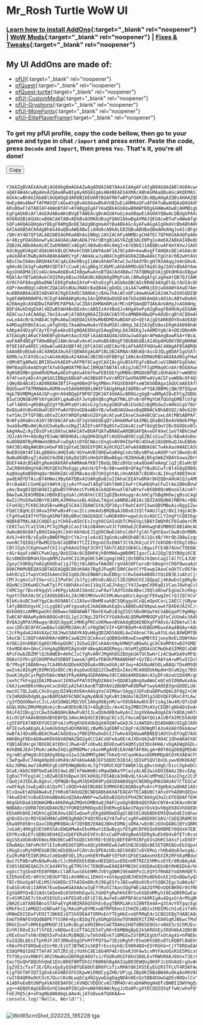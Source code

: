 # Mr_Rosh Turtle WoW UI

### [Learn how to install AddOns](https://turtle-wow.fandom.com/wiki/Addons#How_to_Install_Addons){:target="_blank" rel="noopener"} | [WoW Mods](https://turtle-wow.fandom.com/wiki/Client_Mods){:target="_blank" rel="noopener"} | [Fixes & Tweaks](https://turtle-wow.fandom.com/wiki/Client_Fixes_and_Tweaks){:target="_blank" rel="noopener"}

## My UI AddOns are made of:
* [pfUI](https://shagu.org/pfUI){:target="_blank" rel="noopener"}
* [pfQuest](http://shagu.org/pfQuest){:target="_blank" rel="noopener"}
* [pfQuest-turtle](http://shagu.org/pfQuest-turtle){:target="_blank" rel="noopener"}
* [pfUI-CustomMedia](https://github.com/mrrosh/pfUI-CustomMedia){:target="_blank" rel="noopener"}
* [pfUI-Gryphons](https://github.com/mrrosh/pfUI-Gryphons){:target="_blank" rel="noopener"}
* [pfUI-MoreFonts](https://github.com/mrrosh/pfUI-MoreFonts){:target="_blank" rel="noopener"}
* [pfUI-ElitePlayerFrame](https://github.com/mrrosh/pfUI-ElitePlayerFrame){:target="_blank" rel="noopener"}

### To get my pfUI profile, copy the code bellow, then go to your game and type in chat `/import` and press enter. Paste the code, press `Decode` and `Import`, then press `Yes`. That's it, you're all done!



<div class="code-container">
  <button class="copy-btn" data-clipboard-target="#codeBlock">Copy</button>
  <pre><code id="codeBlock">
Y3AAZgBVAEkAXwBjAG8AbgBmAGkAZwAgAD0AIAB7AAoAIAAgAFsAIgB0AG8AdABlAG0AcwAiAF0ACwENAQ8BEAERASIA
aQAFAW4AcwBpAHoAZQAaARwBIgAyADQAIgAsAB4BEAESAXMAcABhAGMAaQBuAGcAKQEMASIAMAAuAR4BfQAvATEBIgBk
AGkAcwBhAGIAbABlAGQAOgEdAR8BIAEUARYBGAFMATwBPgFOARIBcABpAHgAZQBsAHAAZQByAGYAZQBjAHQAUwE9AUEB
HwEyAWsANwFfAFMAXQFsAGwAYgBvAG8AawBkAVUBZwEiAHMAaQFuAF8ATwBwAHQAaQAGAXMAIAAtACAAUwBvAHUAbgBL
ARsBOwFlATABIAF4AWoBfAF+AYABggEgAFYAaQBkAGUAbwB0AWYBQgGHAWwAbwBjAHMBigEgAFQBnAEgAZ8BFQGbAY0B
EgFgAQkBiAFlAGEAdABoAKoBVgETAWEAcgBnAGUAYwGjAaUBqwEiAG0AYQBwALQBdgGPAXoBVAByAGEANwFeAcMBQgHF
AV8AUQB1AGUAcwB0ACAATABvADkBvAGMAbUBzgFQAHIAbwBgAXMAJQEGAcwBTwFxAWwAfgHCAdkBdQHNAXkBXwBUAGEA
SQFuAHQAGQHqAaYBEgF0AMgBoQE3AdgBKgHaAXYBaABkAGcAyAFwAGgAIgHkAVcBbABhAHkAywH1Ab4BsgFpAHIAZAA0
AXIAdAB5AC0AdgBhAG4AaQBuAWEABwIiAHUAcABkALEBZQBuABUBaQBmAHkAHgJoAIcBFgFyAGIAtwEeAs4BSABbAekB
/QHrAY4B7QFSALABZAB5AGMAaABhAaIBNgL2ASIACAFyANMBcgCHATEC7QFHAG8A4QFpAHAAIAAZAmQAIADQAdIBuwFC
Ar4BzgFDAG8AnwFyACAAUAAiAWsADAJYArUBYgB1AGYAZgB3ALEBPgIeAmEAZABkAIABeQFuAGMCiwE3AhIBwAFwAHIA
ZQB2ALABbAAeAi8CZwD0AWQCxAEgAl4BdwBvAHcAHgI+ArEBbQJ1ABQBcwAFAmYAVwJ1AkMC3AFvAHAAIAIgAEQAaQDw
AdcBggKUAg4CdQAUAkkBLQCHAokCDQK1AWYAoAF1AJ8CpAH+AewBagFTAHQAsQEiASAAcACXAiACgQFUAKICdABJAR4C
yAGXAR4CRwByAHkABAKAAW0CYgF/AW4ALwJyAB4CbgBhAG0AZQBwAAkCFgGtAr0B2wHtAVAAugFpAJIBbgBKAmoBRwB1
ABsCUwI6AmcARQH4ATACqALEAe0BsgI1AWsAhAHTAtwC3wJ6AdYBcgH7ASAAqgJeAnQAvAJJAdYCrwI4AmoBRQB8AnIA
qAHvAkIA3gFuAmMAYQDTAfcCuwKjAigB6gJCAbMCuAG6ARMDuQGTAq4CdgJ3AVsBbAAYAmwA0QEeAtwCFwFjAGwAYQKK
AgsDdADMAjECoAGcAmwAbQBvAIkBgwKwAnoBTQA1Ad4B8wJ7ATQBNgEVAjgDkQHKAoEBgwFJAPIBXgFmADUBEAMyAyAB
RQAlAxYBTwADAwkCKQIRAyABiwJ0AAUBcABQA0gDMgFoALcBRwOgAtgCagHaAtQB7QJIAWUAIAA1A9MBdAIZA0MC3gFu
AY0CFAF8AogBbwDNAlEDEgFmAmIAYwP+AhoDzgFLAGUAeQBCADcBRAE4AXgDlQLtAUIAcQFrAIIDvgGwAWcDegJnAPwB
XQPrAmoBQgCxAb0CZQAIAVsBUwJNADcBaQB4AjgD4QLjAiAA7wHMAjEDjwOdAWYAXwD7AmsA4gLzAjgDxwFuAlwDaQNZ
Au0BRAB6AuEBIABVAFACRgDIAdECOANbAjcBXwJhAiACnQPiAmwAUwKSA24A7wIOA5QDIQMHAQkBaAAYA9cCdgFuAnAC
bgAFAW0ANAHPA/8CEgF4AHAAKgNzAyIAcQDRAQwDUQE4A7kDaQAkAmQAiAO1AcABYwDeAXQAdwCwAUECpAMgAV0B2AMa
A20AmgOcA94DDwIRAhMCPAP6A/wCZQAtAHMAHAMiArMCnQPQAmQDTQAkAnUAHgJnAG0AHgJlAHEA1QMTAq8D0ANCAXgC
BQFdAukDdgEkAl4BZwB5AH4BoQEeAncABQIzAV4BeQJvAHgAVwPyA2gBagFBAHUAyQIGAWgAhgEDBKwDjgJxAy0DOANQ
AE0CswJsACAAOgL7AnIAcwKjA7ADXgN6AZIDdACUA5YDxAMNBN4BwQPeA0UDcgBtAC8DmAF/AmcCZgBtAm8CBgFmAkkE
xwLeA4cBrAJHAb4C3gMvA6wCmQEDA1kE0wMbBDMDXwBDAFoD+QEtAjgDSARKBOYDxAOEAQUBegIeAhYDFQO3ARcDewT1
A4MDagEKBHIAiwLyATgDVQLTAaADmwNoAxYE8wMZAlsBHgL3A3IA3gEUAosERgKdA00AhAGiAnwCKwRFBMQB7ANlACQC
kAKpAd4DzgFCAyYEYgEeAkoDIgNQAE8DXgG5AwgEHgL0A38EKgJvAAMDYgB/A+QDJQNnAM4DwAGLA20CZgBrAAoDDwS8
ATEAGgNjAKwCFAHEBFgDdwHtAacEXQFiAaADAAQ4AzUDGwJwAXgArAPmAegBawRSA+YBcAJ3AN4C3gPVA3ABtwI3AfMB
wwFAAR4BEgFTA0wBDgG1AWcAnwEvAn4CowHuBE4BUgPJBG8AbQBiAI4DpAHGBKYBEgNHAWUENQTFBDcCAAViAHACIgQE
Bf8EIAFwARECjAQwACwAEAUQBf4EjQFCAS8CoQECAoYBiAFkAREFHQUwAC4ANgAFBSABRQOYAYYBzwMUBfYEjgHsA1wC
bAAmBEoBUwExAC4ANQA3AukEtQEWAXgAGAP1BLUBJARNArABhAQrAscDJQLgBDAFIgUSATcBmAJ0AF8AdwCXAbIBUwE0
ADMA/wJCAYUEcwJsAG4AdQAvA24AbACdBI0EnQFBBYgC1ANcAnEDMAURBS4AOAAdBSgFHwE1BXYBSQGSAu0EFQUgAT8C
zQMnBTgAMwULBRIBSwVkAE0FvAFPBf8CagVCAXIAcgVuBSkFEgFxBbwEcwV1BW8FEgEkAmIEFQRoBTsFTAWzAXsFUAU0
BWYBagUSAeADVgKfAfwEOgWOATMEdwCIBHQATAB7AlsB1gJoBZYFIgDMAq0CnAXrBGQAXwAlAScBMAUhBUMCzAI5AIIF
9gRGBSMBrgUmARUEMwAyAEUFqAXuAhkFhwFEBI0EfgUMBbcBMQDGBPQEiQUhAbkFrwW8BS0BpgHGBRIBYgJ5AN8E4QQq
AY4FxwVyADcAtgW1ASIBBgG6BbAFvAG9Bb8FFwVrAMIFGwVRA9MFwAVyACEFywWDBc0F4QXPBU4FvgXSBUMCBQEsAuIF
jQWyBb4BzAIxAD0B8AW3BfIFegH0BeQF9gXMBecF6QXEBX0FswW3AS0BAga1AQUCmAEEAfkELwKABMwFiwVjA+QBQgHg
BQUGuwVTATMANAAuADMAvwX5Am0ARQNiAWIF5AUgAHgAIADRBcwFYQA3BBMGjQW/BTQGpwOLBEQF9wX+BcgFvgURBnYB
Hgb7BVMBMgA4AJQFvgHrA94BQgbFBP0FZQK3AT4GHAGcBR0GzgUgBrwBMgAIBvEFCgZOBOoFSAPsBcwCJQY/BkIBNwbj
BIwCUQNSBvMFVAYqAU8FLgAwBvEFJwYpBhQBcgMqATMALQYvBr8FMgYUATQGOgbMBTcGfgG7A1UGRgZNBnIAMwVgBnAF
lwFlABUG+gRkBkgDZgYfBuMFaQYzAGsGJgZxAygGNQFwBiEGdAZsBgMGdwZvAHkGCgV7BoYGOAZ+BioBVwZpBQ4GcgBF
BoQGuAVnBo4GOwHlBXYFwAUYBVoGDAaABnYB/wXeBUAGUwasBqQBNACkBhABXQZ/A0oG2QVMBiAApwWHAdwCZgC6A9IB
twYSAcIFfQF9BLoBtwZCAXYARQFpABsGZQYgAcACywKIAswCXwA4BCQCswLdAlMBSABPAFIASQBaAE8ATgBUAEEATAC0
Bn8FyQHaBncA3AY3BV8ACAFaAcQF2gVXAbQEqQYiAHAAMwFGA1MBLQDaBUIBeAV6BdkFMgCIBfEF2QZwAfEGtwHdBoAF
3wa0AuMBvAHjBuUG5wbpBusGNgZlAIEFvAFFBq8GtwIUAsACzwPfAVgEOwY2Bc8GOQUxBlwBWgPdBo4CyAE4ARUELgA3
AAgHAwZ/AyIBsQFxA18AtwLWAkIATwBUAFQATwBNAEwARQBGAFQAvwUFAVwC1wVfABkCmwN6BvEFdAA4BWgA0wKVA88D
JQJzAkYH+AQoBgYBJwW/BR8H6ALcAgQHkQUqATcAUQVwBX0CsgEZBCsGiwZlB/ABaAdxBosBZAVmBRIFIAW/BU8HdAC3
Au8DBANTByMHWwUdB8wFcwDgA1sDYQCNAzcDngbxBV0HIQeFBc4DUwE2AGQH6wQJAuEBbQccBiAB8ASIAoIHGQWSB/cB
OAV3B14BgAWGBXsHUwF9B1gGtwE3BUEEFQRCAy0CKQZlAFwAXABBAG8CTwAkAasHAAECAS0AQwBYBwoERAFhAKsHqQWx
BwEBSQAtAFIALgB0AGcAHQIeB/4GYwAVBI0HEwGaB4gCnAcbByoBPwLwAU0FrwY1BwoDcAbBBjsBMQChBwMGdQdRB8cH
QwNuB6QBxgZjAa8GYAdDBjQAyQd1B5sHeQdtBbwB6ge/BZQHdwBjBhgGWAZXBAYGowaZBrUBBAIaB4YFMAXaB/kHzAeE
BGEF4AdcBSABtgReAdAHXAFeAWMAmAfKB7IBeQLOBzsBVQcoAa8GmAFmAmgC1gIjB1wHcQNeB88DnQeKB68GyATTARYG
ZwCRB9kBHgVkBcMGtQEhCMoEqgLyAdcH/QT+B/8B+weKB+QFAgfYBu8GCwfcBt4G8gERB9gFOwEUB+YG6AbqBuwGHgfM
AqQHogKmB98HqQerB60HZACvB3MAvAezB7UHIghtALcHnAK6B7cBUAhcALIHvgfAB8IHxAfMBSsI+QQtCEkFzwKiBjsB
pwdEA0YDTAiuB7AHWwi9By0ATQBxA2UARgBaB1oIZAhaCEEAYwDRAr8HZQBnAHUACQJyAMEHdAAkB40B7AVJBCcH0QZr
B+cBaAAlCGoHEgGYAWYAjgjyAxYFowdlADgFSAhTAWkIXwFrCKwHbQhaCFwItAe2B0oBVwhcALsHbwizB14IwwdcB8YH
yAe/BagBIQQSB48IIgDwB5YHhAezCPoHEAikAQEHvwXlB7wBYwfvB58B8QcWBooGlAinATsCXgEeBgwIBghyAAgIXQGE
BAwIwAJEASMBDAiHB8kBIgdoAlcHVAhkCC8IIgDZBxkHuggrAckHCgfbBg0HOwjgBsoC4gbkBkEIFwdECGEIWAdkCE0H
AwZiCMsEOwG9BnYBJAMLA3MAkwieBL4GQwLTAgoCaANRBiAB1Ac3B3IAOQdNAlMBPAc+B0AHvwUVCPUHaAb2CDEIUgXw
CFoH3QjfCK8G3AdSB+wHKgESCA4JZQAWCGYAJQP3AycF9whCAdYIXweQBVMBwAivBggIZwcCCNEIOAjlCAcJ5wg9COoI
FQdCCBgHLQl9AvwIPAFwBx4FcwcZCcsHeAdsBRQBaAJ8Bx8JIQlfAAUJlgZ/BkIJdgcACB4IzwMuCbMBIAjwCK4D8ggq
CFgHSwmIATYHTQkqASMATAByBRoCOAGEAQUClwNGB48H+wgwCdcGzAbCCLYImgFtCQ0I6gdSCZ8HHAeSBiEIPQkxAGQF
NQBkBTMALAA2CHQDlgiYCHkEvAGbCEsInghOCG4IoQhTCMoEVgi5B6YIWQhRCF0IwQerCMUHOgOuCEUIgwmlB5oISgid
CE0ITwiTCaIIVAiPCVgIRgKiCaoIYAiGB4kHcwVJCfUHUwEZCB4HGwghB1MBRQl0B1AHcADeB3EEvAHiB7cJUAlECVMH
UwHuB68G8AfyB9UIAAg9CckHrAkhBoEJIgD0CNwDJAhsCdkFfglACfgHtQavCbwBsQnMBRoJUglTAR4JrwajBHcAOgLT
AVkJ+AhYB/sEyQkyBWQFMgDrCYAJrgloAs8I3gGnAioBKQhABl0J1Qc4B/YHrQbJB8wIzggKCDAFyQfAAc8C6Qk0AD8J
ewnNCfQI8QiFBwMGIQn6CaQBRAYfCZII0gnGCOsEWAfJCYAJKAjuCVYJVAhDBr0IKglVBucHGgggB9cIywm8AYwH2ggs
CBYJZghJCKgHnwmfCKIJcgh6AnUI8gF3CHYITAh7CAEE5QKACLcBgwiFCE4B7AUoCT0EBAIdAtkBQQm+AdII+QLNBuUJ
rAGrAqoFzAW5CPwHJgq/BeQIDAc0CQ8HPAjhBhMH6wgWB0MIIgocCLAJ2QglB3YB0giKCBIB0gg0AW8C+wEACh4KeQVh
BzsBNQDdBR4HJQoqARMJ2wVHCIUJKgGHCS4KigmgCHAIjQn5BKUJkQmnCagIlAlfCL4JUQfdCbwB3wl7BjMIzwM0AHUK
ZgoyCVUKDgfmA1gK6QhaCjgJ7QjtBiABSwfAAd0CrgVdAS8FCwruBrkBegntCR8FBwoaAzQBZwPzBMwEVAryBpcISgcq
B9ACMAMVBEQASQBTAEEAQgBCB6oK0Ab7Bg8JFwgRCQ8KCAoVCYYEowp2AaoCeQkTCv0EfAnUCc0JRgiXCJwJhgmeCccH
bAh8CqIJfwpVCKQIkAmnCKEIqQk2BsEBWAFzAuEBDgriCKwImAkAB80JtQiDB3EJuAhzCjsBkAoNCN0H3waMBL0JxAnC
CMYJcgmvCuYIVwroCLIIPwhbCjkJ7gjxBVoDcADiCtIBJQHUCHIJQQpgCj4KAwbvCg8KyQcJChYJ5QoxALUF5AcfCvQJ
8QoNCsIKKwHEChwKTglPCtAKhAksCmoI1QqJCaEJhAqjCY4J2wqmCX0KqQiVCaoJ8whqCckJmwoVClQI0AkXCqgKZAWp
CkMCSgr7BvsKVgqVCv4KPgikAUAIXAo6CcwF0wYlAdYGXAb4BecJ0QldAhwFEgUaCkcKkgrcBmQAogI2CfoDiAgUAygH
hgetCOkKXAcQCyIA9QkDBxkL2AcHB1MKVwv8CkMLWwsqAUcLAgvgCFEKwgZeCrQJ2QlhCoYIQwLJCskEiQhAC2wLQgsQ
B1kKcAsBC5oKYgpCAc0G9ANlCiIASwvVBmMEswhBC5QKgguXCoQLmQpdCocLIAECCjUBywo8AWsGzQo9C1YLNwE5CA0H
lAfyBBUGUgvHCjcLygQ6CyAFzgoaAyEJmAEWAakEqQsiAB0EuAE9ApwLewkfBXEHJAZVC/4I6gSoBdgJUAZZAjoDagrk
BXkDHQszAMMGpwUhCd0Dwwv5B8AKWAT7BmYEXwDiB3gI5QlhBo0KQwYmCSABGgaPC9gHNgv8BiEJiwtIAe4CJQPkCbwB
IwBCAF4BAwRyAHkBOQGvBtQL1gt2CNgLZQfhCFYGdAdoALQDMwRMBOQFyQfeCzUGmAv3AdELiwtkCzIAzQkADOUJagWn
BVQA2gRPAlMAwgqrBUQCdggdCzMHEgPRCuUKMwenBVAAdgBQAE0DXgFPA8sG/AZNAtwClAs7Ad0JlQVmARIB4Qo+BRkC
xwciDDcBCAF0CwwBAwlGBUMDJAHcAlsFNgDWCVIF+QRYBQoM+AVEBDUMEwx6Aq4BQAy+AQoD0wHOCzQMYQgoA8wCpgq7
C2cFRgdaA24AVAXpCX8JHwU3AAYK4QuHAgQDZAD5A88LAwZ4AnoCfALwAfULdwLBAWQMfQKnC2kH2AcYCqALPwoOBoEC
5AuCB/IJ8QFnAAUH8ArmBRkCawB2DCQCeAxuCqQB8Qo0BuwExwqMBt0IjwoyBeELDQWYAeAHQww6C1IMrwaAAtYC3AtX
AY8ELQVnDB8CGgKECMkGpQURCjIG5wGZDCsKAAnVApkMWQYaBQwGLgC6C6oMPAtwB3YGMQTLAlkImQyFDNkF4Qv3AxoC
YAxMDE4H+QHvCzkHgAgDBbMIAgVnBF4BegAGAQEMegs/ASoMIgDDAsUCMwQkASIMRQlsDAMIqww5AGQFBQr4BiEBbQBn
APsFXwbZBZMFlQJbAWEB+AHhCJsCYgRvANYJMgHhDGIBUgkUATUCOwHrCzACQwKbA9sMFQshCkMCaADdBmgCTwY7AS0A
OQAxCGYKcgXSDGMFHwXVDB8F1wwaA/gMIwfKBdkFMAAWDHAF+QzIBicFAAYaA+wMlwICDcUEbwxkBXEKvgHzDPsFCw3Y
B/YMvgF2ABAN+wy7CA4NhAUQDekKDQ0aAx0NzwUUAjAF3wy+AQkNaAKhDLwBAQcTDeAMSQFiAUUJ7QwKCT4FeQPqDM8D
wwInAi0IGgMjDSMH3Qz8DCcNjAspDaUEQQ22CbwB5QxIAecMCA0QDUkNpAH+DCwN2gz7BSUN3ggxDbUBPA0WDaYKBwoa
DaoKJAyDCycMgQVDAkcNNA3PAy0AMgdGDRANHw39CCABbA0RDQAHcA3yDFsNzwU1Dd4M/gGnBRQBXALoASIMmAXiAxcB
iwvhCfkFxgq1DAIMEwwuCIEN5wFPAt0IMgDZA84J+QQUBIgNngXwAWoCeQCeDI0N0wGxAawCSwxNAdsH0QqZCNMKLQon
C6AJiwm9B6sH8wymCacDdQCpA2kAtAanBTQBVAUiDBUBPwKODMwFtwybA8EB3gnGDOELUA1hDLUBiQoqAZcIwgGNDfIL
mwzXC7QL2wOLC9sDsgqcDZ4NzAV6AnAASgVoC4IMUwrSAggJJQFoDaQBPwdQAL8F0g2+CHQK3A3YDUQBMwEhDFENuAq6
CkIHRADkDdgNLgwzBAMIAAF6CN0CkgNyANUE3gKvBtINUAxlBZEM1g3dDVQEFQRxC4YLAw7zDdQD9Q3CCWYAmQO4DMAN
/g3YDQUONwnsCJcLzAXSDWQLMQCVDCIA0g06ByUM/wrhDU8A4w0UCBYJzAgJAu4M/QTcDdMBFw39ARkKBg2+CwMG1w1f
AGQL9QkLDMoM0gNxAjcBcwK8DbUBJQJ+AQgB1Qc/Ax4C6g2MBUIMzAVyCEQBlgNkADsEeAcvBMgB3ARCAa0DmAFzAPoN
DAiFA3IBsgJzCAwIUwBQAHsBAwPuB3IJLwQUAd0B3wHyAnIJogV8AmwAUgAZArkBDAjHATcBYgJ0AAoEVgUMCEEAvQIL
A1cOCQFXAAkBUQ6dBXEBFQLSAmcAKQ4ECBIBUgC6CsILFAoiAEQAYQGiAiUBfAIMCEkAUQFsDgkFswhTAIUC+w02A+0K
ig5FAFEATABXDYUOIQFnAJsMVgKhDX4OkQqXAVQAFwGkDJkJzAWSDhcBSADmBKcOIgDJA0kBWwIsAgwIQwDwAWwADQxB
AFIEsw5aAEgALAJeAUkOdg54DnMA9QLzBwMG1gEDBFsC8gFrA28OWgMlA3oAXA6YDkkAow5bDnIJQwCfAQMEtwMMCEUA
UwBfAJ4DxANuBEACRwACAdUOzwjPBOIMXwDoDnIJ7wHxAXQAUwARBNEB1AOtDvEFUgD7AXQODARiDmQAGAL2DmQAUw7S
AWkBbgF8DnAD8wmKDk0AVADWAZAO2g4CCGACoQFeAa0ErAJXDnUAZwBTAO4C1QhmAKAFXA5eDlMASwU4AVQAlgQMCFkA
YQBIAEUHcgk7BOEBCAtDDnIJRwA+BfsObw6LBDUDzwK5AQMIyQd3Do8HHA/vDgAEWgDGDLcOiw3yAzcOwAulC2YMPwZX
AVkBNAJEA+IMoAcaA9wIkQigDM8DMwrzAasHRgAVB1EAVABfAF8ALgA+B0YAGgObBgMEbAO0C9wI4gdfACsKUwFTD1oI
Vg/mBlgPWg9cD1QAXg9DApsG1w3JAdMMTg8WCfkKeQrUCqoHKAusDbMHMQp0CDYKXAB4CFUPVABZAD0Kdw8uCL0JqA0m
C3wPqw0vC74HgA9pD6sHhA9cAFUAUwAABjEFSQQOC0IB3Aj1DIkPSQVlDxULywvKDK0EAQlyAB8MBAMKAiIMHw7gDSIA
KAzJDMALmwY3AdMGFgEiDPEHWgNbBz4LTgTYDRUCXQFTAWQKlQLgBvcOdgE/DicCXgkmDCoOQwKeCj4CBAELA8QPiAu0
DCwE/Ab6C88PUwEaA38I4wLdBlkFWwWmBcoMqwQWAaYPCwJyALAEZwikDUIBAAz3BscEAgjWAsgBegJbASIDZg3fDckP
IgDaCTYFpg14CjsBZwBIB3UBpwVJDCkD6QLFDSABzA3HBvQLtAsACeMPmQ2IAsoIhgz2CzMMEQvhC/oGAhDZC/cLyQfh
CQwQjA3IDL8L0gbsC/QPNQBrBqoMJQbKDK0PyQ8SDAABdQghCNENOgdMAS0AUAV7CTEGCw5tDKQBCwk/B00A5QZHACcP
vwXFAgkJowEyADcA1QxPClsDQQ+kAQIBUABCEOMHGhB2AQABxgPxA+cPdgHbAzwQHAE1AEAQ8QX0DTIQtA4jDkIHRAc6
ECsQowEtADQANwAvEIYHRxBTAUUQZBCNDQABbA6XATEAEAYTECABUBCtAhsOYhADBhQEQxAiAGYQegKGBK8GOxCtAjcA
7AkwED4CVxBaEEUHaBBmAGoQZAAxAN0F+wZwEEwB2QdzEPkHZBC8AXgQ3wZcEFEQDAFfEH0JgBAMDrwBgxDhC2kQyQFk
AKgGbhDaA10QHAGMBx4HkRAqAZMQehDMBXwQjRAFCpoQghBDB4QQSRAnCWYA+A3KAvoNYAMqEJYQggEbDpkQVRAxEAMI
NBBABzcQORB7EKUQDAHZB2YFQRB5EM8DqxBIEHEMvgEAAeIPAgkYDskQvhBgEK8GVhDDED0HNRCVEHEQOAAQBc0QlBCS
EEkARhDOEJ4QhhCgEDEAVw1DDIwQowFyEKgQ6RDmEOgQlBDIEL0QbBDbEMIQUwGdEIUQhxAxAO8FoxAdDtgQjhDzEOUQ
qhDnEGcQrRDYEAEHMACwEMEQgRADCP4QtRDzA2YA7wFeCxgRFwO8EK0CUAV/CbEQ3RAMCU0A4BCNEDUAfxBjEPQQCRH2
EKwQ0hD5B+sQaxCDBgMR8BAcAfIQ5BB2ENAQJBHxEDMAjxDRA/wQnBCzEOoQABG1BYsQBRE4ADwRJwmpEDsBOBH4EH0Q
JxGaBj4RKgEUES0RShAvEWQAMwAxEboMAwYzEQwBygsfESgRCBFKEQoR6RBMEY0QOxH7EBIR/RBAEf8QoBBDETIR2BCn
EDYRzxBiEfcQDBG9EH4QZxGbEFERahEVEVcBtxCwDPoNVgBeASEERg9uEb0Q4xBfETcRcxEsEQMGrhCjAYcRTxFoEbwB
4g1SEaUG0xBVEWoLRBG9ECwBThGQECkRYRErEdEQjBEFEWYRIBFpEVsQhRCSA5sF1xD5EFYGwBCQEXkROwGTEXsR8QWN
ERwBAQc3AFoMcRFlEIoRoREbEFQRhxAQCpkRHREwAJwRShBJEUQQvBE5ETQREBGvEbIQpxF8EfwGVRHfCMIRjRBGEQcR
iRGgEcoRyhDMEbUB3BCmEbQQUxFCAVcAcQPEAzUDcADlD68D7xDYEMoLrhHbAQoD3wsgALsLMADzEfQRyQU5AJQNOQBe
EaIRvRBfEI8R3RGzCo0QeBFXELIRzxHhERYRwBFtEFkRtQFbESAAmxHXEXIR2RFkEaMBdxGlET8RBRKVES4RDw6/DSkO
Qwz7CPABrwMxBdwRxAb/CJcRbREKEk8Q6xHEEQ8SuxEREnURTRECEhMRsxEYEr8RoBAyAAIRJxJCAQwSUAXFEUgRnhHI
ES0StBENEQAGIhJCAd4RFhLgETMSthC7ENQRowE0AE8FMBIKCd4QQAeUEbUBtRHKEDkA/hHGET4SdxDJEYUQuBAGAfoN
ogUcCTgSbxDYEE8FRBKcClAR7wxSEkEHMhJVEtgQWRI9EmARPxILEQYSfRHAEYoQhRHDETwSjgRbEksRLhIsEDQA7RE9
EZERehEXEr4RthCHEOUFTBIcAV0RKxL1EHUS+xGtApgQUBJHEkERoBDbDskE1hDxBQwSyQX6EZ0RcxJcEkASkhJMATgA
fBIrDGoSpAFUEiMSlhGHEDcSThA5Em8RcRJ9EqESfxJBEvwRQxKVEoYSSBKIEgcSoBAzACYSsBJlEr0QvAafEloStRJd
EoASExKnEiIARhK7EuoQwwKGAXAAcw3qEYYRuhI7AasSQgFWEiAA2QfMEnUQEBKREr0SfRECAa0D+gE4ARwRLBDdEtcS
Ig5QAMYQvBJ2AdsSAQemEo8SKhHhEqwSLhGHEFgRwhKkENYSuhGQEmMRyhI0EaQRERGwEaoSbhL3EjQSlwE7EegSowGO
Ev4S9RIAE7cSkxK5EhUSzxKFEG4EsQFiEl8LAwYeEvARPBFACmYA0RIgAu4QqxGtArMSqBKFEtgSBxPaEtgQOQBHEbQS
2BH2EiATABEBBnoSTAFwEYgR4BIRE6QSOhEvEygTBRMiAKsSIBNfEm4A+g3tAvYOTgqcEg0RBwcnE/wGxxGiEvYSLBP5
EMkF6xIiAMQQIxGNDaAFIg/RAuQPyQYMExwBTRPOEmsSIhHZEiAB2xIHDIMSchIxEzsT4hLREYoSrxLVEq0CxRL0Ep8R
URNmE0ISDxFVE0ITJBKKEiQTShO9EA4TORMsEnYTEgHbEvoQFRMqE4cSCBO2EBgTdABCA0gFhQPYBIwSDAHMEmITMxBs
EmUThRNFEVQQdBBPE7YSSRK+EpcBIQqTEy8GMgDGEmoTOhN0ERITZRE+E80SqRJBEwcTMxM1El8TDAFNE98SgxNsE/AS
DRGCEnoTsRMkEg0MUQFJE1oRcBLgCe8RIBKeCwETDAHiEHQTdBK5E0USrxNXE5cSChMJEvsSBBGAEzYApxMwE6kTixFv
EnYRlROvE3sTlhFEE/oNDQwcEiUTTAG2E54TyRKrE6MBNgBpE2kSKROXEyIR0hNkAJQNtBPcEtYRDxN1E84TdxP5EAMT
zRExEooTshNrENQS5xPxEAcMzBNQE/wTmhO4EnkTiBMGEwIUfBM1EgUUfxOtAg4S+hPNE6oTPBO2ERQTBBPOEe8SAxRW
EaIQZBL8EnITphMJFJ8T3RNxEGgSPxMfFPQTGw73EzURghP/EhoUKhSBEu8TLRQBFCAUEhSXAaYT9xMXFDMUEBM1FLoT
+RAsFK4T8ROwExEUrRK/EjUTJBTWE3sSKBTrExsUyhD/E90R4BO+E5YRGhG+CjYT8RDaEA8UVhNsEtoR+BPpE34SUhRt
E58QPRQlDXETTAFAFJ0TZRSjEjYUXhC8E18U4RP4Er8SeRJOFAwScxMYFAoUQxRSE5MScxQeFDoU9BN+E8MT/RJBFPsT
fhT9EysUvRNKFC4RIhNwAGoUBhRgE40U7xJ/FGURuRGIFBkU3BOLExYRWhR0AJ8UnxT3E/0RnBNWFEgU7hJiFP0MpRTH
EmsTQxQhFBQUhhQmE1EUcBREFBMTDhSCFN8R6hBgA6IUpBO3EWQUyBK0FJcUXhAUErgUvAGoFF4SfxG3AfkODxBrFHIU
IgZVE1cTxxTJE/ERsxQyEyQSkBTUE80UlBR0FCsTixRMAY8K1RS5EyEU2RSTFLUT4RSKFAwULxLcFI4UCRNkAHgU1RMM
EjgTbhTAFIQTIgDxEoEUABS5FGIKpwWjDNQCygZHD/UPjgLIBpUKZABaBW4AuQkqAo0KVAkrCRoDJgUdBG0AWwWVDSYF
cwItB4QR0w9UCXcKJQucCKoNLwqECq4N2gywDagDqgNDAn8ExQz5BB4DUwGqDEsN0QvlCvYTPgv4CrkLZAUFDeoJBg0a
A1ABFwEeBtUNPg4VAX0E8AFDCikVNQCVDQUCvAS7BM4DrAtaDHAMdgHmDTsBWBIIDWYHgQxDDCMHAwTKDm0TJRVxAfUI
yg++AQQQhAgGEBkQvhESAeAPZQCpD+wNAhBXAWcNygJzDa8PcgXYDCQQIQ5qFfwH/whnFQYBCBCMBFIJyg2xD4gLqgMA
FeEJRQ5jA+oPagNbAW8AbgLAAe4LjATeDwoAfQAKAA==
console.log("Hello, World!");
  </code></pre>
</div>

<!-- Include Clipboard.js -->
<script src="https://cdnjs.cloudflare.com/ajax/libs/clipboard.js/2.0.11/clipboard.min.js"></script>

<script>
  document.addEventListener("DOMContentLoaded", function () {
    var clipboard = new ClipboardJS(".copy-btn");

    clipboard.on("success", function (e) {
      e.trigger.innerText = "Copied!";
      setTimeout(() => (e.trigger.innerText = "Copy"), 2000);
      e.clearSelection();
    });

    clipboard.on("error", function () {
      alert("Failed to copy!");
    });
  });
</script>




![WoWScrnShot_020225_195228 tga](https://github.com/user-attachments/assets/66c0d67c-ea7d-4b17-99c8-1874dbcb76b0)
